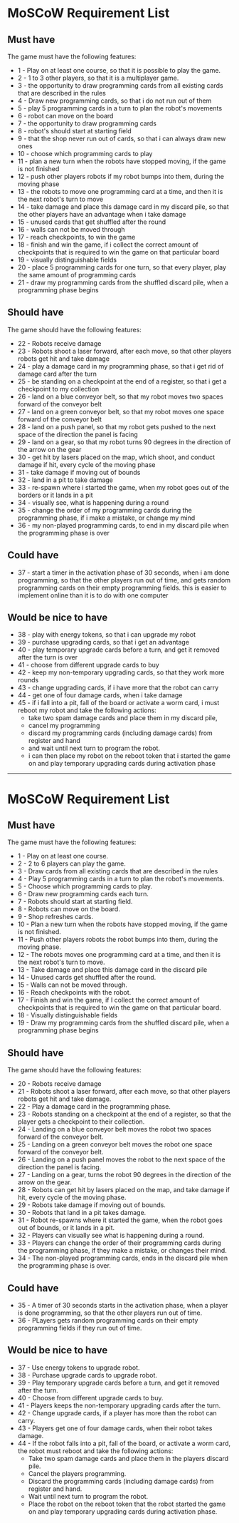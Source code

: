 # MoSCoW Requirement List

## Must have

The game must have the following features:

- 1 - Play on at least one course, so that it is possible to play the game.
- 2 - 1 to 3 other players, so that it is a multiplayer game.
- 3 - the opportunity to draw programming cards from all existing cards that are described in the rules
- 4 - Draw new programming cards, so that i do not run out of them
- 5 - play 5 programming cards in a turn to plan the robot's movements
- 6 - robot can move on the board
- 7 - the opportunity to draw programming cards
- 8 - robot's should start at starting field
- 9 - that the shop never run out of cards, so that i can always draw new ones
- 10 - choose which programming cards to play
- 11 - plan a new turn when the robots have stopped moving, if the game is not finished
- 12 - push other players robots if my robot bumps into them, during the moving phase
- 13 - the robots to move one programming card at a time, and then it is the next robot's turn to move
- 14 - take damage and place this damage card in my discard pile, so that the other players have an advantage when i take damage
- 15 - unused cards that get shuffled after the round
- 16 - walls can not be moved through
- 17 - reach checkpoints, to win the game
- 18 - finish and win the game, if i collect the correct amount of checkpoints that is required to win the game on that particular board
- 19 - visually distinguishable fields
- 20 - place 5 programming cards for one turn, so that every player, play the same amount of programming cards
- 21 - draw my programming cards from the shuffled discard pile, when a programming phase begins

## Should have

The game should have the following features:

- 22 - Robots receive damage
- 23 - Robots shoot a laser forward, after each move, so that other players robots get hit and take damage
- 24 - play a damage card in my programming phase, so that i get rid of damage card after the turn
- 25 - be standing on a checkpoint at the end of a register, so that i get a checkpoint to my collection
- 26 - land on a blue conveyor belt, so that my robot moves two spaces forward of the conveyor belt
- 27 - land on a green conveyor belt, so that my robot moves one space forward of the conveyor belt
- 28 - land on a push panel, so that my robot gets pushed to the next space of the direction the panel is facing
- 29 - land on a gear, so that my robot turns 90 degrees in the direction of the arrow on the gear
- 30 - get hit by lasers placed on the map, which shoot, and conduct damage if hit, every cycle of the moving phase
- 31 - take damage if moving out of bounds
- 32 - land in a pit to take damage
- 33 - re-spawn where i started the game, when my robot goes out of the borders or it lands in a pit
- 34 - visually see, what is happening during a round
- 35 - change the order of my programming cards during the programming phase, if i make a mistake, or change my mind
- 36 - my non-played programming cards, to end in my discard pile when the programming phase is over

## Could have

- 37 - start a timer in the activation phase of 30 seconds, when i am done programming, so that the other players run out of time, and gets random programming cards on their empty programming fields. this is easier to implement online than it is to do with one computer

## Would be nice to have

- 38 - play with energy tokens, so that i can upgrade my robot
- 39 - purchase upgrading cards, so that i get an advantage
- 40 - play temporary upgrade cards before a turn, and get it removed after the turn is over
- 41 - choose from different upgrade cards to buy
- 42 - keep my non-temporary upgrading cards, so that they work more rounds
- 43 - change upgrading cards, if i have more that the robot can carry
- 44 - get one of four damage cards, when i take damage
- 45 - if i fall into a pit, fall of the board or activate a worm card, i must reboot my robot and take the following actions:
  - take two spam damage cards and place them in my discard pile,
  - cancel my programming
  - discard my programming cards (including damage cards) from register and hand
  - and wait until next turn to program the robot.
  - i can then place my robot on the reboot token that i started the game on and play temporary upgrading cards during activation phase

---

# MoSCoW Requirement List

## Must have

The game must have the following features:

- 1 - Play on at least one course.
- 2 - 2 to 6 players can play the game.
- 3 - Draw cards from all existing cards that are described in the rules
- 4 - Play 5 programming cards in a turn to plan the robot's movements.
- 5 - Choose which programming cards to play.
- 6 - Draw new programming cards each turn.
- 7 - Robots should start at starting field.
- 8 - Robots can move on the board.
- 9 - Shop refreshes cards.
- 10 - Plan a new turn when the robots have stopped moving, if the game is not finished.
- 11 - Push other players robots the robot bumps into them, during the moving phase.
- 12 - The robots moves one programming card at a time, and then it is the next robot's turn to move.
- 13 - Take damage and place this damage card in the discard pile
- 14 - Unused cards get shuffled after the round.
- 15 - Walls can not be moved through.
- 16 - Reach checkpoints with the robot.
- 17 - Finish and win the game, if I collect the correct amount of checkpoints that is required to win the game on that particular board.
- 18 - Visually distinguishable fields
- 19 - Draw my programming cards from the shuffled discard pile, when a programming phase begins

## Should have

The game should have the following features:

- 20 - Robots receive damage
- 21 - Robots shoot a laser forward, after each move, so that other players robots get hit and take damage.
- 22 - Play a damage card in the programming phase.
- 23 - Robots standing on a checkpoint at the end of a register, so that the player gets a checkpoint to their collection.
- 24 - Landing on a blue conveyor belt moves the robot two spaces forward of the conveyor belt.
- 25 - Landing on a green conveyor belt moves the robot one space forward of the conveyor belt.
- 26 - Landing on a push panel moves the robot to the next space of the direction the panel is facing.
- 27 - Landing on a gear, turns the robot 90 degrees in the direction of the arrow on the gear.
- 28 - Robots can get hit by lasers placed on the map, and take damage if hit, every cycle of the moving phase.
- 29 - Robots take damage if moving out of bounds.
- 30 - Robots that land in a pit takes damage.
- 31 - Robot re-spawns where it started the game, when the robot goes out of bounds, or it lands in a pit.
- 32 - Players can visually see what is happening during a round.
- 33 - Players can change the order of their programming cards during the programming phase, if they make a mistake, or changes their mind.
- 34 - The non-played programming cards, ends in the discard pile when the programming phase is over.

## Could have

- 35 - A timer of 30 seconds starts in the activation phase, when a player is done programming, so that the other players run out of time.
- 36 - PLayers gets random programming cards on their empty programming fields if they run out of time.

## Would be nice to have

- 37 - Use energy tokens to upgrade robot.
- 38 - Purchase upgrade cards to upgrade robot.
- 39 - Play temporary upgrade cards before a turn, and get it removed after the turn.
- 40 - Choose from different upgrade cards to buy.
- 41 - Players keeps the non-temporary upgrading cards after the turn.
- 42 - Change upgrade cards, if a player has more than the robot can carry.
- 43 - Players get one of four damage cards, when their robot takes damage.
- 44 - If the robot falls into a pit, fall of the board, or activate a worm card, the robot must reboot and take the following actions:
  - Take two spam damage cards and place them in the players discard pile.
  - Cancel the players programming.
  - Discard the programming cards (including damage cards) from register and hand.
  - Wait until next turn to program the robot.
  - Place the robot on the reboot token that the robot started the game on and play temporary upgrading cards during activation phase.
